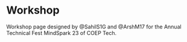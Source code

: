 # Workshop

Workshop page designed by @SahilS1G and @ArshM17 for the Annual Technical Fest MindSpark 23 of COEP Tech.

